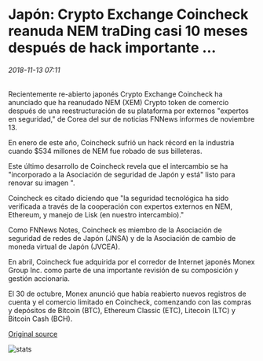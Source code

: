 # Japón: Crypto Exchange Coincheck reanuda NEM traDing casi 10 meses después de hack importante ...

###### 2018-11-13 07:11

Recientemente re-abierto japonés Crypto Exchange Coincheck ha anunciado que ha reanudado NEM (XEM) Crypto token de comercio después de una reestructuración de su plataforma por externos "expertos en seguridad," de Corea del sur de noticias FNNews informes de noviembre 13.

En enero de este año, Coincheck sufrió un hack récord en la industria cuando $534 millones de NEM fue robado de sus billeteras.

Este último desarrollo de Coincheck revela que el intercambio se ha "incorporado a la Asociación de seguridad de Japón y está" listo para renovar su imagen ".

Coincheck es citado diciendo que "la seguridad tecnológica ha sido verificada a través de la cooperación con expertos externos en NEM, Ethereum, y manejo de Lisk (en nuestro intercambio)."

Como FNNews Notes, Coincheck es miembro de la Asociación de seguridad de redes de Japón (JNSA) y de la Asociación de cambio de moneda virtual de Japón (JVCEA).

En abril, Coincheck fue adquirida por el corredor de Internet japonés Monex Group Inc. como parte de una importante revisión de su composición y gestión accionaria.

El 30 de octubre, Monex anunció que había reabierto nuevos registros de cuenta y el comercio limitado en Coincheck, comenzando con las compras y depósitos de Bitcoin (BTC), Ethereum Classic (ETC), Litecoin (LTC) y Bitcoin Cash (BCH).

[Original source](https://cointelegraph.com/news/japan-crypto-exchange-coincheck-resumes-nem-trading-almost-10-months-after-major-hack)

![stats](https://c.statcounter.com/11760860/0/a89fa40b/1/ "stats")